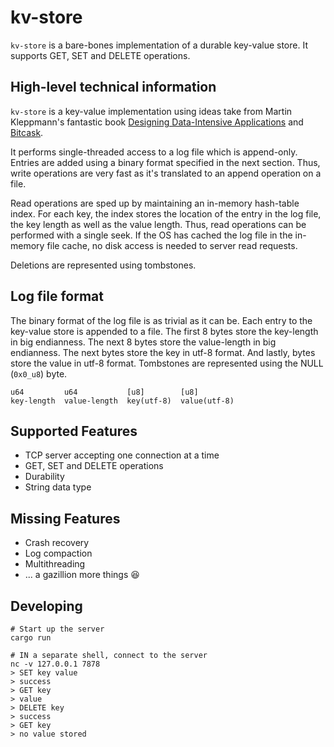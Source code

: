 # kv-store

`kv-store` is a bare-bones implementation of a durable key-value store. It supports GET, SET and DELETE operations.

## High-level technical information

`kv-store` is a key-value implementation using ideas take from Martin Kleppmann's fantastic
book [Designing Data-Intensive Applications](https://www.oreilly.com/library/view/designing-data-intensive-applications/9781491903063/)
and [Bitcask](https://github.com/basho/bitcask).

It performs single-threaded access to a log file which is append-only. Entries are added using a binary format specified
in the next section. Thus, write operations are very fast as it's translated to an append operation on a file.

Read operations are sped up by maintaining an in-memory hash-table index. For each key, the index stores the location of
the entry in the log file, the key length as well as the value length. Thus, read operations can be performed with a
single seek. If the OS has cached the log file in the in-memory file cache, no disk access is needed to server read
requests.

Deletions are represented using tombstones.

## Log file format

The binary format of the log file is as trivial as it can be. Each entry to the key-value store is appended to a file.
The first 8 bytes store the key-length in big endianness. The next 8 bytes store the value-length in big endianness. The
next <key-length> bytes store the key in utf-8 format. And lastly, <value-length> bytes store the value in utf-8 format.
Tombstones are represented using the NULL (`0x0_u8`) byte.

```
u64         u64           [u8]        [u8]          
key-length  value-length  key(utf-8)  value(utf-8)  
```

## Supported Features

- TCP server accepting one connection at a time
- GET, SET and DELETE operations
- Durability
- String data type

## Missing Features

- Crash recovery
- Log compaction
- Multithreading
- ... a gazillion more things 😆

## Developing

```shell
# Start up the server
cargo run
```

```shell
# IN a separate shell, connect to the server
nc -v 127.0.0.1 7878
> SET key value
> success
> GET key
> value
> DELETE key
> success
> GET key
> no value stored
```



